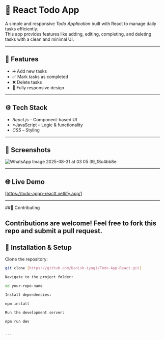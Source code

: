 # 📝 React Todo App

A simple and responsive *Todo Application* built with React to manage daily tasks efficiently.  
This app provides features like adding, editing, completing, and deleting tasks with a clean and minimal UI.

---

## 🚀 Features
- ➕ Add new tasks    
- ✅ Mark tasks as completed  
- ❌ Delete tasks  
- 📱 Fully responsive design  

---

## ⚙ Tech Stack
- *React.js* – Component-based UI  
- *JavaScript – Logic & functionality  
- *CSS* – Styling  

---

## 📸 Screenshots
![WhatsApp Image 2025-08-31 at 03 05 39_f8c4bb8e](https://github.com/user-attachments/assets/486bfe2d-ef68-4e1d-968b-e7c6758198c1)




---

## 🌐 Live Demo

[https://todo-appp-reactt.netlify.app/]

---

##🤝 Contributing

Contributions are welcome! Feel free to fork this repo and submit a pull request.
---

## 📂 Installation & Setup

Clone the repository:
```bash
git clone [https://github.com/Danish-tyagi/Todo-App-React.git]

Navigate to the project folder:

cd your-repo-name

Install dependencies:

npm install

Run the development server:

npm run dev


---

